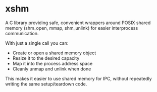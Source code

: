 # xshm
A C library providing safe, convenient wrappers around POSIX shared memory (shm_open, mmap, shm_unlink) for easier interprocess communication.

With just a single call you can:
- Create or open a shared memory object
- Resize it to the desired capacity
- Map it into the process address space
- Cleanly unmap and unlink when done

This makes it easier to use shared memory for IPC, without repeatedly writing the same setup/teardown code.
